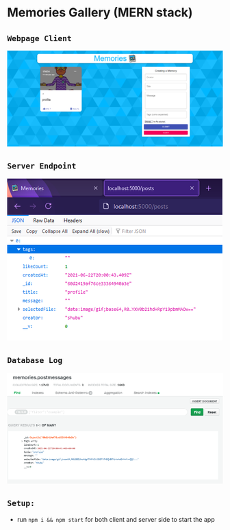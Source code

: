 # Memories Gallery (MERN stack)

## ```Webpage Client```

![client](client.png)

## ```Server Endpoint```

![server](server_endpoint.png)

## ```Database Log```

![database-log](db_log.png)

## `Setup:`

- run ```npm i && npm start``` for both client and server side to start the app
